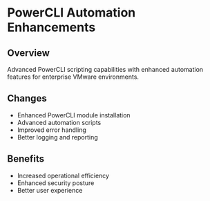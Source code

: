 # PowerCLI Automation Enhancements

## Overview
Advanced PowerCLI scripting capabilities with enhanced automation features for enterprise VMware environments.

## Changes
- Enhanced PowerCLI module installation
- Advanced automation scripts
- Improved error handling
- Better logging and reporting

## Benefits
- Increased operational efficiency
- Enhanced security posture
- Better user experience
